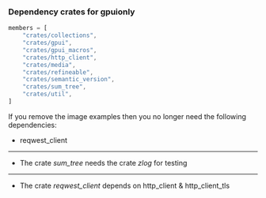 
### Dependency crates for gpuionly

```rust
members = [
    "crates/collections",
    "crates/gpui",
    "crates/gpui_macros",
    "crates/http_client",
    "crates/media",
    "crates/refineable",
    "crates/semantic_version",
    "crates/sum_tree",
    "crates/util",
]
```

If you remove the image examples then you no longer need the following dependencies:

- reqwest_client

---

- The crate *sum_tree* needs the crate *zlog* for testing

---

- The crate *reqwest_client* depends on http_client & http_client_tls
